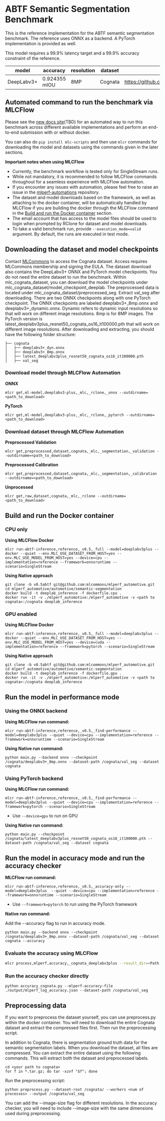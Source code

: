 # ABTF Semantic Segmentation Benchmark

This is the reference implementation for the ABTF semantic segmentation benchmark. The reference uses ONNX as a backend. A PyTorch implementation is provided as well.

This model requires a 99.9% latency target and a 99.9% accuracy constraint of the reference.

| model | accuracy | resolution | dataset | model source | precision |
| ---- | ---- | ---- | ---- | ---- | ---- |
| DeepLabv3+ |  0.924355 mIOU | 8MP | Cognata | https://github.com/rod409/pp/tree/main/deeplabv3plus | fp32 |

## Automated command to run the benchmark via MLCFlow

Please see the [new docs site]()(TBD) for an automated way to run this benchmark across different available implementations and perform an end-to-end submission with or without docker.

You can also do `pip install mlc-scripts` and then use `mlcr` commands for downloading the model and datasets using the commands given in the later sections.

**Important notes when using MLCFlow**

- Currently, the benchmark workflow is tested only for SingleStream runs.
- While not mandatory, it is recommended to follow MLCFlow commands throughout for a seamless experience with MLCFlow automation.
- If you encounter any issues with automation, please feel free to raise an issue in the [mlperf-automations](https://github.com/mlcommons/mlperf-automations/issues) repository.
- The dataset and model downloads based on the framework, as well as attaching to the docker container, will be automatically handled by MLCFlow if you are building the docker through the MLCFlow command in the [Build and run the Docker container](#build-and-run-the-docker-container) section.
- The email account that has access to the model files should be used to login when prompted by RClone for dataset and model downloads.
- To take a valid benchmark run, provide `--execution_mode=valid` argument. By default, the runs are executed in test mode. 

## Downloading the dataset and model checkpoints
Contact [MLCommons](https://mlcommons.org/datasets/cognata) to access the Cognata dataset. Access requires MLCommons membership and signing the EULA. The dataset download also contains the DeepLabv3+ ONNX and PyTorch model checkpoints. You do not need the entire dataset to run the benchmark. Within mlc_cognata_dataset, you can download the model checkpoints under mlc_cognata_dataset/model_checkpoint_deeplab. The preprocessed data is located under mlc_cognata_dataset/preprocessed_seg. Extract val_seg after downloading. There are two ONNX checkpoints along with one PyTorch checkpoint. The ONNX checkpoints are labeled deeplabv3+_8mp.onnx and deeplabv3+_dynamic.onnx. Dynamic refers to dynamic input resolutions so that will work on different image resolutions. 8mp is for 8MP images. The PyTorch version is latest_deeplabv3plus_resnet50_cognata_os16_it100000.pth that will work on different image resolutions. After downloading and extracting, you should have the following folder structure:

```
├── cognata
│   ├── deeplabv3+_dyn.onnx
│   ├── deeplabv3+_8mp.onnx
│   ├── latest_deeplabv3plus_resnet50_cognata_os16_it100000.pth
│   ├── val_seg
```

### Download model through MLCFlow Automation

**ONNX**
```
mlcr get,ml-model,deeplabv3-plus,_mlc,_rclone,_onnx --outdirname=<path_to_download>
```

**PyTorch**
```
mlcr get,ml-model,deeplabv3-plus,_mlc,_rclone,_pytorch --outdirname=<path_to_download>
```

### Download dataset through MLCFlow Automation

**Preprocessed Validation**
```
mlcr get,preprocessed,dataset,cognata,_mlc,_segmentation,_validation --outdirname=<path_to_download>
```

**Preprocessed Calibration**
```
mlcr get,preprocessed,dataset,cognata,_mlc,_segmentation,_calibration --outdirname=<path_to_download>
```

**Unprocessed**
```
mlcr get,raw,dataset,cognata,_mlc,_rclone --outdirname=<path_to_download>
```

## Build and run the Docker container

### CPU only

**Using MLCFlow Docker**

```
mlcr run-abtf-inference,reference,_v0.5,_full --model=deeplabv3plus --docker --quiet --env.MLC_USE_DATASET_FROM_HOST=yes --env.MLC_USE_MODEL_FROM_HOST=yes --device=cpu --implementation=reference --framework=onnxruntime --scenario=SingleStream
```

**Using Native approach**

```
git clone -b v0.5abtf git@github.com:mlcommons/mlperf_automotive.git
cd mlperf_automotive/automotive/semantic-segmentation
docker build -t deeplab_inference -f dockerfile.cpu .
docker run -it -v ./mlperf_automotive:/mlperf_automotive -v <path to cognata>:/cognata deeplab_inference
```

### GPU enabled

**Using MLCFlow Docker**

```
mlcr run-abtf-inference,reference,_v0.5,_full --model=deeplabv3plus --docker --quiet --env.MLC_USE_DATASET_FROM_HOST=yes --env.MLC_USE_MODEL_FROM_HOST=yes --device=cuda --implementation=reference --framework=pytorch --scenario=SingleStream
```

**Using Native approach**
```
git clone -b v0.5abtf git@github.com:mlcommons/mlperf_automotive.git
cd mlperf_automotive/automotive/semantic-segmentation
docker build -t deeplab_inference -f dockerfile.gpu .
docker run -it -v ./mlperf_automotive:/mlperf_automotive -v <path to cognata>:/cognata deeplab_inference
```

## Run the model in performance mode

### Using the ONNX backend

**Using MLCFlow run command:**

```
mlcr run-abtf-inference,reference,_v0.5,_find-performance --model=deeplabv3plus --quiet --device=cpu --implementation=reference --framework=onnxruntime --scenario=SingleStream 
```

**Using Native run command:**
```
python main.py --backend onnx --checkpoint /cognata/deeplabv3+_8mp.onnx --dataset-path /cognata/val_seg --dataset cognata
```

### Using PyTorch backend

**Using MLCFlow run command:**

```
mlcr run-abtf-inference,reference,_v0.5,_find-performance --model=deeplabv3plus --quiet --device=cpu --implementation=reference --framework=pytorch --scenario=SingleStream 
```

- Use `--device=gpu` to run on GPU

**Using Native run command:**
```
python main.py --checkpoint /cognata/latest_deeplabv3plus_resnet50_cognata_os16_it100000.pth --dataset-path /cognata/val_seg --dataset cognata 
```

## Run the model in accuracy mode and run the accuracy checker

**MLCFlow run command:**

```
mlcr run-abtf-inference,reference,_v0.5,_accuracy-only --model=deeplabv3plus  --quiet --device=cpu --implementation=reference --framework=onnxruntime --scenario=SingleStream 
```

- Use `--framework=pytorch` to run using the PyTorch framework

**Native run command:**

Add the --accuracy flag to run in accuracy mode.
```
python main.py --backend onnx --checkpoint /cognata/deeplabv3+_8mp.onnx --dataset-path /cognata/val_seg --dataset cognata --accuracy
```

### Evaluate the accuracy using MLCFlow
```bash
mlcr process,mlperf,accuracy,_cognata_deeplabv3plus --result_dir=<Path to directory where files are generated after the benchmark run>
```

### Run the accuracy checker directly
```
python accuracy_cognata.py --mlperf-accuracy-file ./output/mlperf_log_accuracy.json --dataset-path /cognata/val_seg 
```

## Preprocessing data
If you want to preprocess the dataset yourself, you can use preprocess.py within the docker container. You will need to download the entire Cognata dataset and extract the compressed files first. Then run the preprocessing script.

In addition to Cognata, there is segmentation ground truth data for the semantic segmentation labels. When you download the dataset, all files are compressed. You can extract the entire dataset using the following commands. This will extract both the dataset and preprocessed labels.
```
cd <your path to cognata>
for f in *.tar.gz; do tar -xzvf "$f"; done
```
Run the preprocessing script:
```
python preprocess.py --dataset-root /cognata/ --workers <num of processes> --output /cognata/val_seg
```

You can add the --image-size flag for different resolutions. In the accuracy checker, you will need to include --image-size with the same dimensions used during preprocessing.
